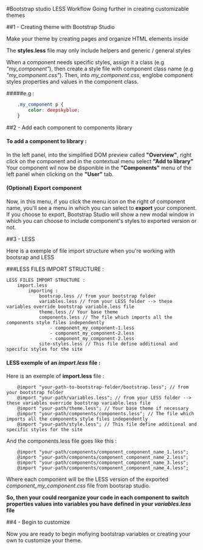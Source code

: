#Bootstrap studio LESS Workflow
Going further in creating customizable themes

##1 - Creating theme with Bootstrap Studio

Make your theme by creating pages and organize HTML elements inside

The **styles.less** file may only include helpers and generic / general styles

When a component needs specific styles, assign it a class (e.g *"my_component"*), then create a style file with component class name (e.g *"my_component.css"*).
Then, into *my_component.css*, englobe component styles properties and values in the component class.

#####e.g :
```css
    .my_component p {
        color: deepskyblue;
    }
```

##2 - Add each component to components library

#### To add a component to library :
In the left panel, into the simplified DOM preview called **"Overview"**, right click on the component and in the contextual menu select **"Add to library"**
Your component wil now be disponible in the **"Components"** menu of the left panel when clicking on the **"User"** tab.
#### (Optional) Export component
Now, in this menu, if you click the menu icon on the right of component name, you'll see a menu in which you can select to **export** your component.
If you choose to export, Bootstrap Studio will show a new modal window in which you can choose to include component's styles to exported version or not.

##3 - LESS

Here is a exemple of file import structure when you're working with bootsrap and LESS

###LESS FILES IMPORT STRUCTURE :

```
LESS FILES IMPORT STRUCTURE :
    import.less
        importing :
            bootsrap.less // from your bootstrap folder
            variables.less // from your LESS folder --> these variables override bootstrap variable.less file
            theme.less // Your base theme
            components.less // The file which imports all the components style files independently
                - component_my_component-1.less
                - component_my_component-2.less
                - component_my_component-2.less
            site-styles.less // This file define additional and specific styles for the site

```

#### LESS exemple of an *import.less* file :

Here is an exemple of **import.less** file :

```less
    @import "your-path-to-bootstrap-folder/bootstrap.less"; // from your bootstrap folder
    @import "your-path/variables.less"; // from your LESS folder --> these variables override bootstrap variable.less file
    @import "your-path/theme.less"; // Your base theme if necessary
    @import "your-path/components/components.less"; // The file which imports all the components style files independently
    @import "your-path/style.less"; // This file define additional and specific styles for the site
```

And the components.less file goes like this :

```less
    @import "your-path/components/component_component_name_1.less";
    @import "your-path/components/component_component_name_2.less";
    @import "your-path/components/component_component_name_3.less";
    @import "your-path/components/component_component_name_4.less";
```

Where each component will be the LESS version of the exported *component_my_component.css* file from bootsrap studio.

**So, then your could reorganize your code in each component to switch properties values into variables you have defined in your *variables.less* file**

##4 - Begin to customize

Now you are ready to begin mofiying bootstrap variables or creating your own to customize your theme.